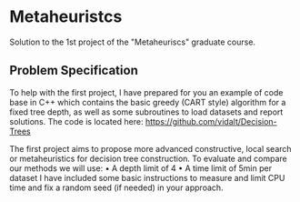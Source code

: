 # Metaheuristcs
Solution to the 1st project of the "Metaheuriscs" graduate course.


Problem Specification
---------------------

To help with the first project, I have prepared for you an example of code base in C++ which contains the basic greedy (CART style) algorithm for a fixed tree depth, as well as some subroutines to load datasets and report solutions. The code is located here:
https://github.com/vidalt/Decision-Trees

The first project aims to propose more advanced constructive, local search or metaheuristics for decision tree construction. 
To evaluate and compare our methods we will use:
• A depth limit of 4 
• A time limit of 5min per dataset
I have included some basic instructions to measure and limit CPU time and fix a random seed (if needed) in your approach.